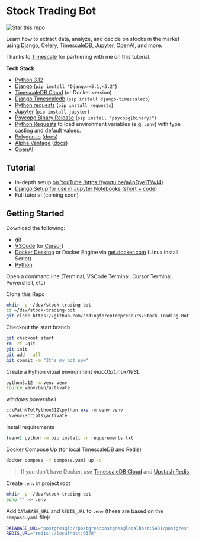 # Stock Trading Bot
[![Star this repo](https://img.shields.io/github/stars/codingforentrepreneurs/Stock-Trading-Bot?style=social)](https://github.com/codingforentrepreneurs/Stock-Trading-Bot)

Learn how to extract data, analyze, and decide on stocks in the market using Django, Celery, TimescaleDB, Jupyter, OpenAI, and more.

Thanks to [Timescale](https://kirr.co/eedxyv) for partnering with me on this tutorial.


__Tech Stack__
- [Python 3.12](https://github.com/python)
- [Django](https://github.com/django/django) (`pip install "Django>=5.1,<5.2"`)
- [TimescaleDB Cloud](https://tsdb.co/justin) (or Docker version)
- [Django Timescaledb](https://github.com/jamessewell/django-timescaledb) (`pip install django-timescaledb`)
- [Python requests](https://github.com/psf/requests) (`pip install requests`)
- [Jupyter](https://jupyter.org/) (`pip install jupyter`)
- [Psycopg Binary Release](https://pypi.org/project/psycopg/) (`pip install "psycopg[binary]"`)
- [Python Requests](https://github.com/HBNetwork/python-decouple) to load environment variables (e.g. `.env`) with type casting and default values.
- [Polygon.io](https://polygon.io/?utm_source=cfe&utm_medium=github&utm_campaign=cfe-github) ([docs](https://polygon.io/docs/stocks/getting-started?utm_source=cfe&utm_medium=github&utm_campaign=cfe-github))
- [Alpha Vantage]( https://www.alphavantage.co/?utm_source=cfe&utm_medium=github&utm_campaign=cfe-github) ([docs](https://www.alphavantage.co/documentation/?utm_source=cfe&utm_medium=github&utm_campaign=cfe-github))
- [OpenAI]( https://www.openai.com/?utm_source=cfe&utm_medium=github&utm_campaign=cfe-github)

## Tutorial
- In-depth setup [on YouTube (https://youtu.be/aApDye1TWJ4)](https://youtu.be/aApDye1TWJ4)
- [Django Setup for use in Jupyter Notebooks (short + code)](https://www.codingforentrepreneurs.com/shorts/django-setup-for-use-in-jupyter-notebooks)
- Full tutorial (coming soon)

## Getting Started

Download the following:
- [git](https://git-scm.com/)
- [VSCode](https://code.visualstudio.com/) (or [Cursor](https://cursor.com/))
- [Docker Desktop](https://www.docker.com/products/docker-desktop/) or Docker Engine via [get.docker.com](https://get.docker.com/) (Linux Install Script)
- [Python](https://www.python.org/downloads/)

Open a command line (Terminal, VSCode Terminal, Cursor Terminal, Powershell, etc)

Clone this Repo
```bash
mkdir -p ~/dev/stock-trading-bot
cd ~/dev/stock-trading-bot
git clone https://github.com/codingforentrepreneurs/Stock-Trading-Bot .
```

Checkout the start branch
```bash
git checkout start
rm -rf .git
git init
git add --all
git commit -m "It's my bot now"
```

Create a Python vitual environment
_macOS/Linux/WSL_
```bash
python3.12 -m venv venv
source venv/bin/activate
```

_windows powershell_
```powershell
c:\Path\To\Python312\python.exe -m venv venv
.\venv\Scripts\activate
```

Install requirements
```bash
(venv) python -m pip install -r requirements.txt
```

Docker Compose Up (for local TimescaleDB and Redis)
```bash
docker compose -f compose.yaml up -d
```
> If you don't have Docker, use [TimescaleDB Cloud](tsdb.co/justin) and [Upstash Redis](https://upstash.com/?utm_source=cfe)

Create `.env` in project root
```bash
mkdir -p ~/dev/stock-trading-bot
echo "" >> .env
```

Add `DATABASE_URL` and `REDIS_URL` to `.env` (these are based on the `compose.yaml` file):
```bash
DATABASE_URL="postgresql://postgres:postgres@localhost:5431/postgres"
REDIS_URL="redis://localhost:6378"
```


